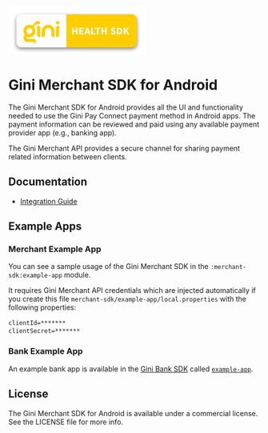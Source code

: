 ![Gini Merchant SDK for Android](./logo.png)

Gini Merchant SDK for Android
=============================

The Gini Merchant SDK for Android provides all the UI and functionality needed to use the Gini Pay Connect payment
method in Android apps. The payment information can be reviewed and paid using any available payment provider app (e.g.,
banking app).

The Gini Merchant API provides a secure channel for sharing payment related information between clients.

Documentation
-------------

* [Integration Guide](https://developer.gini.net/gini-mobile-android/merchant-sdk/sdk)

Example Apps
------------

### Merchant Example App

You can see a sample usage of the Gini Merchant SDK in the `:merchant-sdk:example-app` module. 

It requires Gini Merchant API credentials which are injected automatically if you create this file `merchant-sdk/example-app/local.properties` with the following properties:
```
clientId=*******
clientSecret=*******
```

### Bank Example App

An example bank app is available in the [Gini Bank SDK](https://github.com/gini/gini-mobile-android/tree/main/bank-sdk) called
[`example-app`](https://github.com/gini/gini-mobile-android/tree/main/bank-sdk/example-app).

License
-------

The Gini Merchant SDK for Android is available under a commercial license.
See the LICENSE file for more info.
